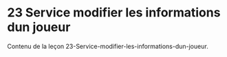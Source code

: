 # 23 Service modifier les informations dun joueur

Contenu de la leçon 23-Service-modifier-les-informations-dun-joueur.